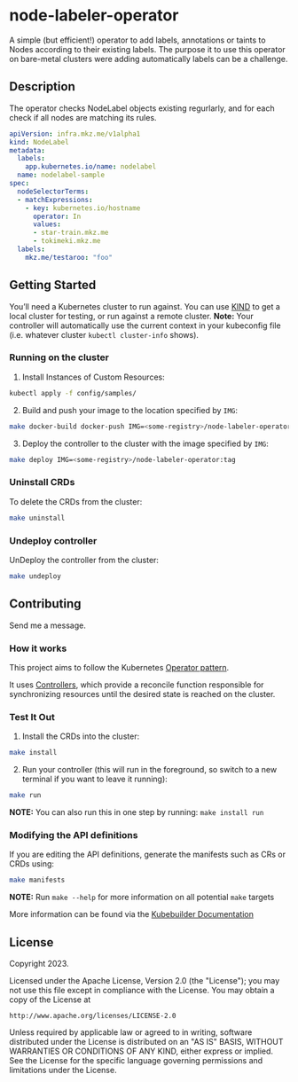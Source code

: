 # node-labeler-operator

A simple (but efficient!) operator to add labels, annotations or taints to Nodes according to their existing labels. The purpose it to use this operator on bare-metal clusters were adding automatically labels can be a challenge.

## Description

The operator checks NodeLabel objects existing regurlarly, and for each check if all nodes are matching its rules.

```yaml
apiVersion: infra.mkz.me/v1alpha1
kind: NodeLabel
metadata:
  labels:
    app.kubernetes.io/name: nodelabel
  name: nodelabel-sample
spec:
  nodeSelectorTerms:
  - matchExpressions:
    - key: kubernetes.io/hostname
      operator: In
      values:
      - star-train.mkz.me
      - tokimeki.mkz.me
  labels:
    mkz.me/testaroo: "foo"
```

## Getting Started
You’ll need a Kubernetes cluster to run against. You can use [KIND](https://sigs.k8s.io/kind) to get a local cluster for testing, or run against a remote cluster.
**Note:** Your controller will automatically use the current context in your kubeconfig file (i.e. whatever cluster `kubectl cluster-info` shows).

### Running on the cluster
1. Install Instances of Custom Resources:

```sh
kubectl apply -f config/samples/
```

2. Build and push your image to the location specified by `IMG`:

```sh
make docker-build docker-push IMG=<some-registry>/node-labeler-operator:tag
```

3. Deploy the controller to the cluster with the image specified by `IMG`:

```sh
make deploy IMG=<some-registry>/node-labeler-operator:tag
```

### Uninstall CRDs
To delete the CRDs from the cluster:

```sh
make uninstall
```

### Undeploy controller
UnDeploy the controller from the cluster:

```sh
make undeploy
```

## Contributing
Send me a message.

### How it works
This project aims to follow the Kubernetes [Operator pattern](https://kubernetes.io/docs/concepts/extend-kubernetes/operator/).

It uses [Controllers](https://kubernetes.io/docs/concepts/architecture/controller/),
which provide a reconcile function responsible for synchronizing resources until the desired state is reached on the cluster.

### Test It Out
1. Install the CRDs into the cluster:

```sh
make install
```

2. Run your controller (this will run in the foreground, so switch to a new terminal if you want to leave it running):

```sh
make run
```

**NOTE:** You can also run this in one step by running: `make install run`

### Modifying the API definitions
If you are editing the API definitions, generate the manifests such as CRs or CRDs using:

```sh
make manifests
```

**NOTE:** Run `make --help` for more information on all potential `make` targets

More information can be found via the [Kubebuilder Documentation](https://book.kubebuilder.io/introduction.html)

## License

Copyright 2023.

Licensed under the Apache License, Version 2.0 (the "License");
you may not use this file except in compliance with the License.
You may obtain a copy of the License at

    http://www.apache.org/licenses/LICENSE-2.0

Unless required by applicable law or agreed to in writing, software
distributed under the License is distributed on an "AS IS" BASIS,
WITHOUT WARRANTIES OR CONDITIONS OF ANY KIND, either express or implied.
See the License for the specific language governing permissions and
limitations under the License.

